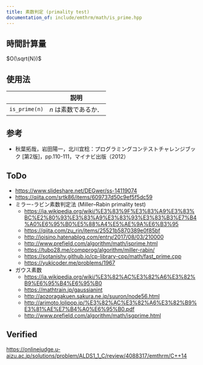 ```yaml
---
title: 素数判定 (primality test)
documentation_of: include/emthrm/math/is_prime.hpp
---
```



## 時間計算量

$O(\sqrt{N})$


## 使用法

||説明|
|:--:|:--:|
|`is_prime(n)`|$n$ は素数であるか．|


## 参考

- 秋葉拓哉，岩田陽一，北川宜稔：プログラミングコンテストチャレンジブック \[第2版\]，pp.110-111，マイナビ出版（2012）


## ToDo

- https://www.slideshare.net/DEGwer/ss-14119074
- https://qiita.com/srtk86/items/609737d50c9ef5f5dc59
- ミラー-ラビン素数判定法 (Miller–Rabin primality test)
  - https://ja.wikipedia.org/wiki/%E3%83%9F%E3%83%A9%E3%83%BC%E2%80%93%E3%83%A9%E3%83%93%E3%83%B3%E7%B4%A0%E6%95%B0%E5%88%A4%E5%AE%9A%E6%B3%95
  - https://qiita.com/zu_rin/items/25521b5870389e0f85bf
  - http://joisino.hatenablog.com/entry/2017/08/03/210000
  - http://www.prefield.com/algorithm/math/isprime.html
  - https://tubo28.me/compprog/algorithm/miller-rabin/
  - https://sotanishy.github.io/cp-library-cpp/math/fast_prime.cpp
  - https://yukicoder.me/problems/1967
- ガウス素数
  - https://ja.wikipedia.org/wiki/%E3%82%AC%E3%82%A6%E3%82%B9%E6%95%B4%E6%95%B0
  - https://mathtrain.jp/gaussianint
  - http://aozoragakuen.sakura.ne.jp/suuron/node56.html
  - http://arimoto.lolipop.jp/%E3%82%AC%E3%82%A6%E3%82%B9%E3%81%AE%E7%B4%A0%E6%95%B0.pdf
  - http://www.prefield.com/algorithm/math/isgprime.html


## Verified

https://onlinejudge.u-aizu.ac.jp/solutions/problem/ALDS1_1_C/review/4088317/emthrm/C++14
